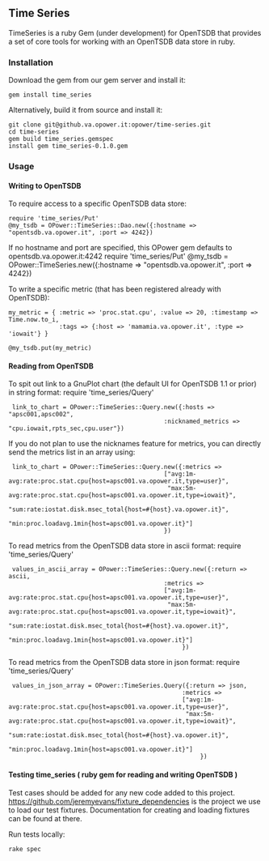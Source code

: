 ## Time Series

TimeSeries is a ruby Gem (under development) for OpenTSDB that provides a set of core tools for working with an OpenTSDB data store in ruby.

### Installation

Download the gem from our gem server and install it:

    gem install time_series

Alternatively, build it from source and install it:

    git clone git@github.va.opower.it:opower/time-series.git
    cd time-series
    gem build time_series.gemspec
    install gem time_series-0.1.0.gem

### Usage

#### Writing to OpenTSDB

To require access to a specific OpenTSDB data store:

	require 'time_series/Put'
	@my_tsdb = OPower::TimeSeries::Dao.new({:hostname => "opentsdb.va.opower.it", :port => 4242})


If no hostname and port are specified, this OPower gem defaults to opentsdb.va.opower.it:4242
    require 'time_series/Put'
    @my_tsdb = OPower::TimeSeries.new({:hostname => "opentsdb.va.opower.it", :port => 4242})

To write a specific metric (that has been registered already with OpenTSDB):

    my_metric = { :metric => 'proc.stat.cpu', :value => 20, :timestamp => Time.now.to_i,
                  :tags => {:host => 'mamamia.va.opower.it', :type => 'iowait'} }

    @my_tsdb.put(my_metric)


#### Reading from OpenTSDB


To spit out link to a GnuPlot chart (the default UI for OpenTSDB 1.1 or prior) in string format:
     require 'time_series/Query'

     link_to_chart = OPower::TimeSeries::Query.new({:hosts => "apsc001,apsc002",
                                               :nicknamed_metrics => "cpu.iowait,rpts_sec,cpu.user"})

If you do not plan to use the nicknames feature for metrics, you can directly send the metrics list in an array using:

     link_to_chart = OPower::TimeSeries::Query.new({:metrics =>
                                               ["avg:1m-avg:rate:proc.stat.cpu{host=apsc001.va.opower.it,type=user}",
                                                "max:5m-avg:rate:proc.stat.cpu{host=apsc001.va.opower.it,type=iowait}",
                                                "sum:rate:iostat.disk.msec_total{host=#{host}.va.opower.it}",
                                                "min:proc.loadavg.1min{host=apsc001.va.opower.it}"]
                                               })


To read metrics from the OpenTSDB data store in ascii format:
     require 'time_series/Query'

     values_in_ascii_array = OPower::TimeSeries::Query.new({:return => ascii,
                                               :metrics =>
                                               ["avg:1m-avg:rate:proc.stat.cpu{host=apsc001.va.opower.it,type=user}",
                                                "max:5m-avg:rate:proc.stat.cpu{host=apsc001.va.opower.it,type=iowait}",
                                                "sum:rate:iostat.disk.msec_total{host=#{host}.va.opower.it}",
                                                "min:proc.loadavg.1min{host=apsc001.va.opower.it}"]
                                                    })

To read metrics from the OpenTSDB data store in json format:
     require 'time_series/Query'

     values_in_json_array = OPower::TimeSeries.Query({:return => json,
                                                    :metrics =>
                                                    ["avg:1m-avg:rate:proc.stat.cpu{host=apsc001.va.opower.it,type=user}",
                                                     "max:5m-avg:rate:proc.stat.cpu{host=apsc001.va.opower.it,type=iowait}",
                                                     "sum:rate:iostat.disk.msec_total{host=#{host}.va.opower.it}",
                                                     "min:proc.loadavg.1min{host=apsc001.va.opower.it}"]
                                                         })


#### Testing time_series ( ruby gem for reading and writing OpenTSDB )

Test cases should be added for any new code added to this project.
https://github.com/jeremyevans/fixture_dependencies is the project we use to load our test fixtures.
Documentation for creating and loading fixtures can be found at there.

Run tests locally:

    rake spec

